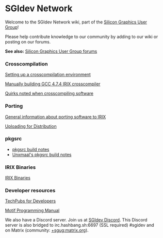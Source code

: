 # SGIdev Network
Welcome to the SGIdev Network wiki, part of the [Silicon Graphics User Group](https://www.sgi.sh)!

Please help contribute knowledge to our community by adding to our wiki or posting on our forums.

**See also:** [Silicon Graphics User Group forums](https://forums.sgi.sh)

### Crosscompilation
[Setting up a crosscompilation environment](wiki/crosscompiling.html)

[Manually building GCC 4.7.4 IRIX crosscompiler](wiki/Manually_building_GCC_474_IRIX_crosscompiler.html)

[Quirks noted when crosscompiling software](wiki/Quirks_noted_when_crosscompiling_software.html)

### Porting

[General information about porting software to IRIX](wiki/General_information_about_porting_software_to_IRIX.html)

[Uploading for Distribution](wiki/uploading.html)

### pkgsrc
* [pkgsrc build notes](wiki/pkgsrc_build_notes.html)
* [Unxmaal's pkgsrc build notes](wiki/unxmaal_pkgsrc_build_notes.md)

### IRIX Binaries

[IRIX Binaries](wiki/IRIX_Binaries.html)

### Developer resources
[TechPubs for Developers](https://techpubs.jurassic.nl/manuals/0650/developer/)

[Motif Programming Manual](https://www.oreilly.com/openbook/motif/vol6a/Vol6a_html/toc.html)

We also have a Discord server. Join us at [SGIdev Discord](https://discord.gg/skp987v). This Discord server is also bridged to irc.hashbang.sh:6697 (SSL required) #sgidev and on Matrix (community: [+sgug:matrix.org](https://riot.im/app/#/group/+sgug:matrix.org)).
